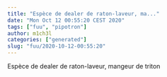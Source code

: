 ```yaml
---
title: "Espèce de dealer de raton-laveur, ma..."
date: "Mon Oct 12 00:55:20 CEST 2020"
tags: ["fuu", "pipotron"]
author: m1ch3l
categories: ["generated"]
slug: "fuu/2020-10-12-00:55:20"
---
```


Espèce de dealer de raton-laveur, mangeur de triton
